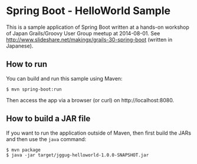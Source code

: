 # Spring Boot - HelloWorld Sample

This is a sample application of Spring Boot written at a hands-on workshop of Japan Grails/Groovy User Group meetup at 2014-08-01.
See <http://www.slideshare.net/makingx/grails-30-spring-boot> (written in Japanese).


## How to run

You can build and run this sample using Maven:

```
$ mvn spring-boot:run
```

Then access the app via a browser (or curl) on http://localhost:8080.


## How to build a JAR file

If you want to run the application outside of Maven, then first build the JARs and then use the `java` command:

```
$ mvn package
$ java -jar target/jggug-helloworld-1.0.0-SNAPSHOT.jar
```
